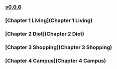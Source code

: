 ### [v0.0.6](https://github.com/littleflute/english/edit/master/Chao%20qing%20song/readme.md)
### [Chapter 1 Living](Chapter 1 Living)
### [Chapter 2 Diet](Chapter 2 Diet)
### [Chapter 3 Shopping](Chapter 3 Shopping)
### [Chapter 4 Campus](Chapter 4 Campus)

